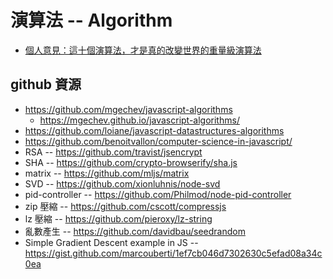 # 演算法 -- Algorithm

* [個人意見：這十個演算法，才是真的改變世界的重量級演算法](https://buzzorange.com/techorange/2015/05/12/the-real-10-algorithms-that-dominate-our-world/)

## github 資源

* https://github.com/mgechev/javascript-algorithms
  * https://mgechev.github.io/javascript-algorithms/
* https://github.com/loiane/javascript-datastructures-algorithms
* https://github.com/benoitvallon/computer-science-in-javascript/
* RSA -- https://github.com/travist/jsencrypt
* SHA -- https://github.com/crypto-browserify/sha.js
* matrix -- https://github.com/mljs/matrix
* SVD -- https://github.com/xionluhnis/node-svd
* pid-controller -- https://github.com/Philmod/node-pid-controller
* zip 壓縮 -- https://github.com/cscott/compressjs
* lz 壓縮 -- https://github.com/pieroxy/lz-string
* 亂數產生 -- https://github.com/davidbau/seedrandom
* Simple Gradient Descent example in JS -- https://gist.github.com/marcouberti/1ef7cb046d7302630c5efad08a34c0ea

